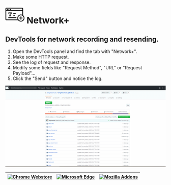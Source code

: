 # <img src="images/icon.svg" height="60px"></img> Network+

## DevTools for network recording and resending.
 
1. Open the DevTools panel and find the tab with "Network+".
2. Make some HTTP request.
3. See the log of request and response.
4. Modify some fields like "Request Method", "URL" or "Request Payload"...
5. Click the "Send" button and notice the log.

![screen_recording](images/screen_recording.gif)


[<img alt="Chrome Webstore" src="https://raw.githubusercontent.com/GoogleChrome/webstore-docs/master/images/ChromeWebStore_BadgeWBorder_v2_206x58.png" height="45" />](https://chrome.google.com/webstore/detail/network%2B/nfeeojenagochlldompjclkogikjlhlf) | [<img alt="Microsoft Edge" src="https://developer.microsoft.com/en-us/store/badges/images/English_get-it-from-MS.png" height="45" />](https://microsoftedge.microsoft.com/addons/detail/egffgfkehfhpgdbbghodemkigancefap) | [![Mozilla Addons](https://addons.cdn.mozilla.net/static/img/addons-buttons/AMO-button_2.png)](https://addons.mozilla.org/firefox/addon/networkplus/)
|---|-----|---|
